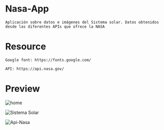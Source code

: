 # Nasa-App

    Aplicación sobre datos e imágenes del Sistema solar. Datos obtenidos desde las diferentes APIs que ofrece la NASA
    
# Resource

    Google font: https://fonts.google.com/

    API: https://api.nasa.gov/
    
# Preview

![home](https://user-images.githubusercontent.com/80001602/187544443-a796b3a8-3e92-497d-b3c7-398cce11f4c0.jpg)

![Sistema Solar](https://user-images.githubusercontent.com/80001602/187544445-2e9f7225-b76d-4e1c-8aac-79fe5eb49e5c.png)

![Api-Nasa](https://user-images.githubusercontent.com/80001602/187544448-9625ca7b-2291-4abf-9d6c-c4c8b40e92de.png)
